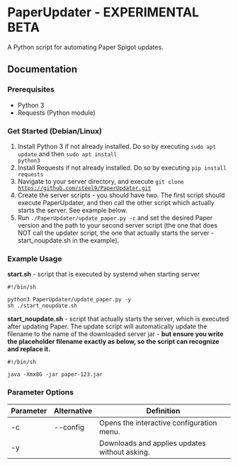 # PaperUpdater - EXPERIMENTAL BETA
A Python script for automating Paper Spigot updates.

## Documentation
### Prerequisites
- Python 3
- Requests (Python module)

### Get Started (Debian/Linux)
1. Install Python 3 if not already installed. Do so by executing <code>sudo apt update</code> and then <code>sudo apt install python3</code>
2. Install Requests if not already installed. Do so by executing <code>pip install requests</code>
3. Navigate to your server directory, and execute <code>git clone https://github.com/steel9/PaperUpdater.git</code>
4. Create the server scripts - you should have two. The first script should execute PaperUpdater, and then call the other script which actually starts the server. See example below.
5. Run <code>./PaperUpdater/update_paper.py -c</code> and set the desired Paper version and the path to your second server script (the one that does NOT call the updater script, the one that actually starts the server - start_noupdate.sh in the example).


### Example Usage
**start.sh** - script that is executed by systemd when starting server

    #!/bin/sh

    python3 PaperUpdater/update_paper.py -y
    sh ./start_noupdate.sh
**start_noupdate.sh** - script that actually starts the server, which is executed after updating Paper. The update script will automatically update the filename to the name of the downloaded server jar - **but ensure you write the placeholder filename exactly as below, so the script can recognize and replace it.**

    #!/bin/sh

    java -Xmx8G -jar paper-123.jar

### Parameter Options
|Parameter|Alternative|Definition|
|---|---|---|
|-c|--config|Opens the interactive configuration menu.|
|-y||Downloads and applies updates without asking.|
